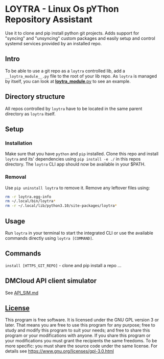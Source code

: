 # LOYTRA - Linux Os pYThon Repository Assistant
Use it to clone and pip install python git projects. Adds support for "syncing" and "unsyncing" custom packages and easily setup and control systemd services provided by an installed repo.

## Intro
To be able to use a git repo as a `loytra` controlled lib, add a `__loytra_module__.py` file to the root of your lib repo. As `loytra` is managed by itself, you can look at [__loytra_module__.py](__loytra_module__.py) to see an example.

## Directory structure
All repos controlled by `loytra` have to be located in the same parent directory as `loytra` itself.

## Setup
### Installation
Make sure that you have `python` and `pip` installed.
Clone this repo and install `loytra` and its' dependencies using `pip install -e ./` in this repos directory.
The `loytra` CLI app should now be available in your $PATH.

### Removal
Use `pip uninstall loytra` to remove it. Remove any leftover files using:
```sh
rm -r loytra.egg-info
rm ~/.local/bin/loytra*
rm -r ~/.local/lib/python3.10/site-packages/loytra*
```

## Usage
Run `loytra` in your terminal to start the integrated CLI or use the available commands directly using `loytra [COMMAND]`.

## Commands
`install [HTTPS_GIT_REPO]` - clone and pip install a repo
...

## DMCloud API client simulator
See [API_SIM.md](API_SIM.md)

## [License](LICENSE)
This program is free software.
It is licensed under the GNU GPL version 3 or later.
That means you are free to use this program for any purpose;
free to study and modify this program to suit your needs;
and free to share this program or your modifications with anyone.
If you share this program or your modifications
you must grant the recipients the same freedoms.
To be more specific: you must share the source code under the same license.
For details see https://www.gnu.org/licenses/gpl-3.0.html

